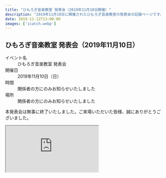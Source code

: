 ```yaml
---
title: "ひもろぎ音楽教室 発表会（2019年11月10日開催）"
description: "2019年11月10日に開催されたひもろぎ音楽教室の発表会の記録ページです。"
date: 2019-11-12T13:00:00
images: ['icatch.webp']
---
```


## ひもろぎ音楽教室 発表会（2019年11月10日）

<dl class="basic">
  <dt>イベント名</dt>
  <dd>ひもろぎ音楽教室 発表会</dd>

  <dt>開催日</dt>
  <dd>2019年11月10日（日）</dd>

  <dt>時間</dt>
  <dd>関係者の方にのみお知らせいたしました</dd>

  <dt>場所</dt>
  <dd>関係者の方にのみお知らせいたしました</dd>
</dl>

<p class="mt-4">
本発表会は無事に終了いたしました。ご来場いただいた皆様、誠にありがとうございました。
</p>

<div class="ratio ratio-16x9 mb-4">
  <iframe 
    src="https://www.youtube.com/embed/3Ml6EQc5t6Q" 
    title="YouTube video player" 
    allow="accelerometer; autoplay; clipboard-write; encrypted-media; gyroscope; picture-in-picture" 
    allowfullscreen>
  </iframe>
</div>
